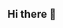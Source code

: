 ## Hi there 👋

<!--
**EryFox2/EryFox2** is a ✨ _special_ ✨ repository because its `README.md` (this file) appears on your GitHub profile.

- 🔭 I’m currently working on a fabric E-commence website with a dynamic developer team
- 🌱 I’m currently learning React Native
- 🌱 I’m currently improving my React, Java, and Python
-->
